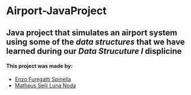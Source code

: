 # Airport-JavaProject
## Java project that simulates an airport system using some of the _data structures_ that we have learned during our *Data Strucuture I* displicine
#### This project was made by:
* [Enzo Furegatti Spinella](https://github.com/Platinamaster1)
* [Matheus Seiji Luna Noda](https://github.com/SeijiNoda)
